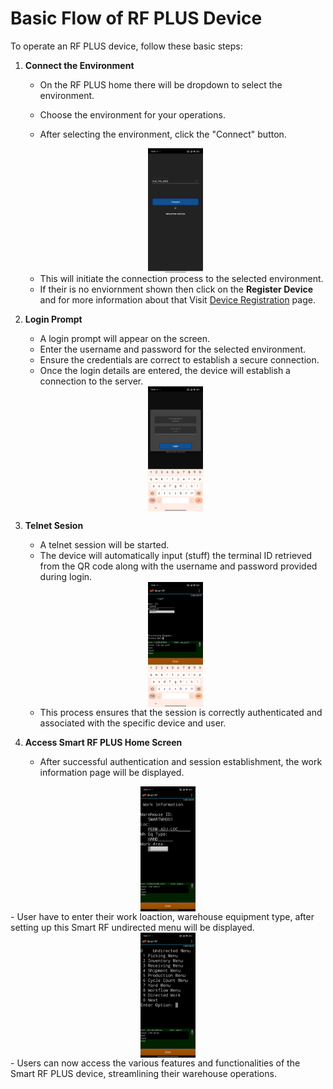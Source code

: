 # Basic Flow of RF PLUS Device

To operate an RF PLUS device, follow these basic steps:

1. **Connect the Environment**
   - On the RF PLUS home there will be dropdown to select the environment.
   - Choose the environment for your operations.

   - After selecting the environment, click the "Connect" button.
   <img src="./attachments/basicflow/environment.png" alt="environment" style="height: 200px;margin:auto;display:block">

   - This will initiate the connection process to the selected environment.
   - If their is no enviornment shown then click on the **Register Device** and for more information about that Visit [Device Registration](device_registration.md) page.


2. **Login Prompt**
   - A login prompt will appear on the screen.
   - Enter the username and password for the selected environment.
   - Ensure the credentials are correct to establish a secure connection.
   - Once the login details are entered, the device will establish a connection to the server.

   <img src="./attachments/basicflow/Login.png" alt="login" style="height: 200px;;margin:auto;display:block">


3. **Telnet Sesion**
   - A telnet session will be started.
   - The device will automatically input (stuff) the terminal ID retrieved from the QR code along with the username and password provided during login.

   <img src="./attachments/basicflow/telnetlogin.png" alt="telnetlogin" style="height: 200px;;margin:auto;display:block">

   - This process ensures that the session is correctly authenticated and associated with the specific device and user.

4. **Access Smart RF PLUS Home Screen**
   - After successful authentication and session establishment, the work information page  will be displayed.
<img src="./attachments/basicflow/workinfo.png" alt="workinfo" style="height: 200px;margin:auto;display:block">
   - User have to enter their work loaction, warehouse equipment type, after setting up this Smart RF undirected menu will be displayed.

   <img src="./attachments/basicflow/undirectedmenu.png" alt="undirectedmenu" style="height: 200px;margin:auto;display:block">
   - Users can now access the various features and functionalities of the Smart RF PLUS device, streamlining their warehouse operations.